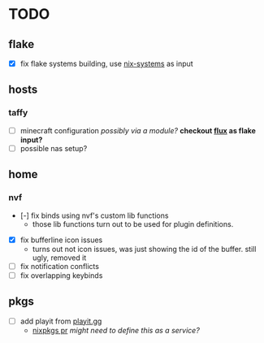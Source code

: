 # TODO

## flake

- [x] fix flake systems building, use [nix-systems](https://github.com/nix-systems/default-linux) as input

## hosts

### taffy

- [ ] minecraft configuration *possibly via a module?* **checkout [flux](https://github.com/IogaMaster/flux) as flake input?**
- [ ] possible nas setup?

## home

### nvf

- [-] fix binds using nvf's custom lib functions
    - those lib functions turn out to be used for plugin definitions.
- [x] fix bufferline icon issues
    - turns out not icon issues, was just showing the id of the buffer. still ugly, removed it
- [ ] fix notification conflicts
- [ ] fix overlapping keybinds

## pkgs

- [ ] add playit from [playit.gg](https://playit.gg/)
    - [nixpkgs pr](https://github.com/NixOS/nixpkgs/pull/294103) *might need to define this as a service?*

